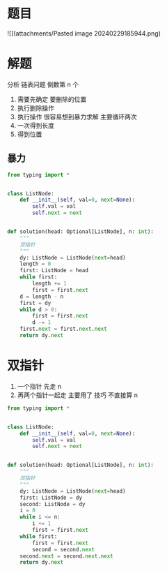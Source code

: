 # 题目

![](attachments/Pasted image 20240229185944.png)

# 解题

分析
链表问题 倒数第 n 个
1. 需要先确定 要删除的位置
2. 执行删除操作
3. 执行操作
很容易想到暴力求解 主要循环两次
1. 一次得到长度
2. 得到位置

## 暴力


```python
from typing import *


class ListNode:
    def __init__(self, val=0, next=None):
        self.val = val
        self.next = next


def solution(head: Optional[ListNode], n: int):
    """
    双指针
    """
    dy: ListNode = ListNode(next=head)
    length = 0
    first: ListNode = head
    while first:
        length += 1
        first = first.next
    d = length - n
    first = dy
    while d > 0:
        first = first.next
        d -= 1
    first.next = first.next.next
    return dy.next

```


# 双指针

1. 一个指针 先走 n 
2. 再两个指针一起走
主要用了 技巧 不直接算 n 

```python
from typing import *


class ListNode:
    def __init__(self, val=0, next=None):
        self.val = val
        self.next = next


def solution(head: Optional[ListNode], n: int):
    """
    双指针
    """
    dy: ListNode = ListNode(next=head)
    first: ListNode = dy
    second: ListNode = dy
    i = 0
    while i <= n:
        i += 1
        first = first.next
    while first:
        first = first.next
        second = second.next
    second.next = second.next.next
    return dy.next

```